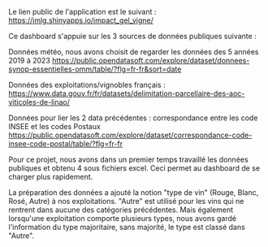 Le lien public de l'application est le suivant : https://jmlg.shinyapps.io/impact_gel_vigne/

Ce dashboard s'appuie sur les 3 sources de données publiques suivante :

Données météo, nous avons choisit de regarder les données des 5 années 2019 à 2023
https://public.opendatasoft.com/explore/dataset/donnees-synop-essentielles-omm/table/?flg=fr-fr&sort=date

Données des exploitations/vignobles français :
https://www.data.gouv.fr/fr/datasets/delimitation-parcellaire-des-aoc-viticoles-de-linao/

Données pour lier les 2 data précédentes : correspondance entre les code INSEE et les codes Postaux
https://public.opendatasoft.com/explore/dataset/correspondance-code-insee-code-postal/table/?flg=fr-fr

Pour ce projet, nous avons dans un premier temps travaillé les données publiques et obtenu 4 sous fichiers excel.
Ceci permet au dashboard de se charger plus rapidement.

La préparation des données a ajouté la notion "type de vin" (Rouge, Blanc, Rosé, Autre) à nos exploitations.
"Autre" est utilisé pour les vins qui ne rentrent dans aucune des catégories précédentes.
Mais également lorsqu'une exploitation comporte plusieurs types, nous avons gardé l'information du type majoritaire, sans majorité, le type est classé dans "Autre".
